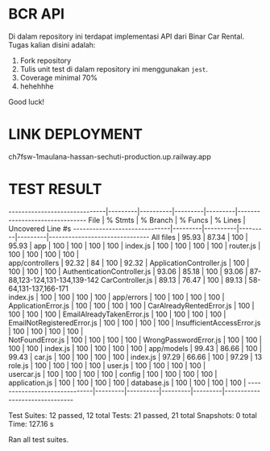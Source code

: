 # BCR API

Di dalam repository ini terdapat implementasi API dari Binar Car Rental.
Tugas kalian disini adalah:
1. Fork repository
2. Tulis unit test di dalam repository ini menggunakan `jest`.
3. Coverage minimal 70%
4. hehehhhe

Good luck!

# LINK DEPLOYMENT
ch7fsw-1maulana-hassan-sechuti-production.up.railway.app

# TEST RESULT
------------------------------|---------|----------|---------|---------|-------------------------------
File                          | % Stmts | % Branch | % Funcs | % Lines | Uncovered Line #s
------------------------------|---------|----------|---------|---------|-------------------------------
All files                     |   95.93 |    87.34 |     100 |   95.93 | 
 app                          |     100 |      100 |     100 |     100 | 
  index.js                    |     100 |      100 |     100 |     100 | 
  router.js                   |     100 |      100 |     100 |     100 |                               
 app/controllers              |   92.32 |       84 |     100 |   92.32 | 
  ApplicationController.js    |     100 |      100 |     100 |     100 | 
  AuthenticationController.js |   93.06 |    85.18 |     100 |   93.06 | 87-88,123-124,131-134,139-142
  CarController.js            |   89.13 |    76.47 |     100 |   89.13 | 58-64,131-137,166-171         
  index.js                    |     100 |      100 |     100 |     100 | 
 app/errors                   |     100 |      100 |     100 |     100 | 
  ApplicationError.js         |     100 |      100 |     100 |     100 | 
  CarAlreadyRentedError.js    |     100 |      100 |     100 |     100 | 
  EmailAlreadyTakenError.js   |     100 |      100 |     100 |     100 | 
  EmailNotRegisteredError.js  |     100 |      100 |     100 |     100 | 
  InsufficientAccessError.js  |     100 |      100 |     100 |     100 |                               
  NotFoundError.js            |     100 |      100 |     100 |     100 | 
  WrongPasswordError.js       |     100 |      100 |     100 |     100 | 
  index.js                    |     100 |      100 |     100 |     100 | 
 app/models                   |   99.43 |    86.66 |     100 |   99.43 | 
  car.js                      |     100 |      100 |     100 |     100 | 
  index.js                    |   97.29 |    66.66 |     100 |   97.29 | 13
  role.js                     |     100 |      100 |     100 |     100 | 
  user.js                     |     100 |      100 |     100 |     100 |                               
  usercar.js                  |     100 |      100 |     100 |     100 | 
 config                       |     100 |      100 |     100 |     100 | 
  application.js              |     100 |      100 |     100 |     100 | 
  database.js                 |     100 |      100 |     100 |     100 | 
------------------------------|---------|----------|---------|---------|-------------------------------

Test Suites: 12 passed, 12 total
Tests:       21 passed, 21 total
Snapshots:   0 total
Time:        127.16 s

Ran all test suites.